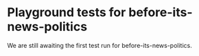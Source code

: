 # Playground tests for before-its-news-politics
We are still awaiting the first test run for before-its-news-politics.
